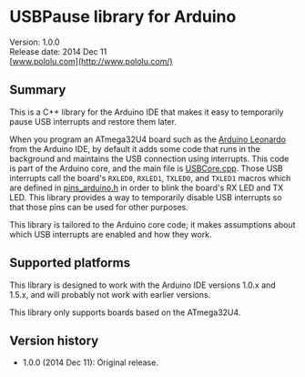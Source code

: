 # USBPause library for Arduino

Version: 1.0.0<br/>
Release date: 2014 Dec 11<br/>
[www.pololu.com](http://www.pololu.com/)

## Summary

This is a C++ library for the Arduino IDE that makes it easy to temporarily pause USB interrupts and restore them later.

When you program an ATmega32U4 board such as the [Arduino Leonardo](http://www.pololu.com/product/2192) from the Arduino IDE, by default it adds some code that runs in the background and maintains the USB connection using interrupts.  This code is part of the Arduino core, and the main file is [USBCore.cpp](https://github.com/arduino/Arduino/blob/master/hardware/arduino/avr/cores/arduino/USBCore.cpp).  Those USB interrupts call the board's `RXLED0`, `RXLED1`, `TXLED0`, and `TXLED1` macros which are defined in [pins_arduino.h](https://github.com/arduino/Arduino/blob/master/hardware/arduino/avr/variants/leonardo/pins_arduino.h) in order to blink the board's RX LED and TX LED.  This library provides a way to temporarily disable USB interrupts so that those pins can be used for other purposes.

This library is tailored to the Arduino core code; it makes assumptions about which USB interrupts are enabled and how they work.

## Supported platforms

This library is designed to work with the Arduino IDE versions 1.0.x and 1.5.x, and will probably not work with earlier versions.

This library only supports boards based on the ATmega32U4.

## Version history

* 1.0.0 (2014 Dec 11): Original release.